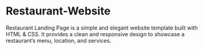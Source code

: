 # Restaurant-Website
Restaurant Landing Page is a simple and elegant website template built with HTML &amp; CSS. It provides a clean and responsive design to showcase a restaurant’s menu, location, and services.
